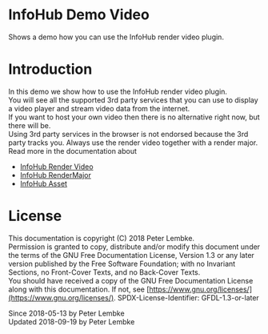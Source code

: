 # InfoHub Demo Video

Shows a demo how you can use the InfoHub render video plugin.

# Introduction

In this demo we show how to use the InfoHub render video plugin.  
You will see all the supported 3rd party services that you can use to display a video player and stream video data from
the internet.  
If you want to host your own video then there is no alternative right now, but there will be.  
Using 3rd party services in the browser is not endorsed because the 3rd party tracks you. Always use the render video
together with a render major.  
Read more in the documentation about

- [InfoHub Render Video](plugin,infohub_render_video)
- [InfoHub RenderMajor](plugin,infohub_rendermajor)
- [InfoHub Asset](plugin,infohub_asset)

# License

This documentation is copyright (C) 2018 Peter Lembke.  
Permission is granted to copy, distribute and/or modify this document under the terms of the GNU Free Documentation
License, Version 1.3 or any later version published by the Free Software Foundation; with no Invariant Sections, no
Front-Cover Texts, and no Back-Cover Texts.  
You should have received a copy of the GNU Free Documentation License along with this documentation. If not,
see [https://www.gnu.org/licenses/](https://www.gnu.org/licenses/). SPDX-License-Identifier: GFDL-1.3-or-later

Since 2018-05-13 by Peter Lembke  
Updated 2018-09-19 by Peter Lembke  
